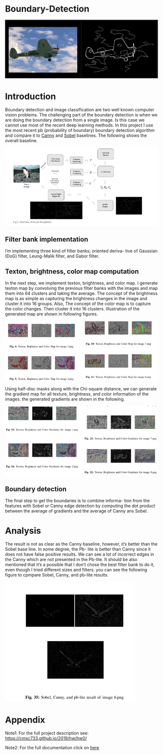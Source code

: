 # Boundary-Detection


![Repo List](fig0.png)

# Introduction

Boundary detection and image classification are two well
known computer vision problems. The challenging part of
the boundary detection is when we are doing the boundary
detection from a single image. Is this case we cannot use most
of the recent deep learning methods. In this project I use the most recent
pb (probability of boundary) boundary detection algorithm and compare it to [Canny](https://ieeexplore.ieee.org/document/4767851) and [Sobel](https://en.wikipedia.org/wiki/Sobel_operator) baselines. The following shows the overall baseline.

![Repo List](fig1.png)

## Filter bank implementation
I’m implementing three kind of filter banks; oriented deriva-
tive of Gaussian (DoG) filter, Leung-Malik filter, and Gabor
filter.


## Texton, brightness, color map computation
In the next step, we implement texton, brightness, and color
map. I generate texton map by convolving the previous filter
banks with the images and map them into 64 clusters and
taking the average. The concept of the brightness map is as
simple as capturing the brightness changes in the image and
cluster it into 16 groups. Also, The concept of the color map
is to capture the color changes. Then cluster it into 16 clusters.
Illustration of the generated map are shown in following figures.

![Repo List](fig2.png)

Using half-disc masks along with the Chi-square
distance, we can generate the gradient map for all texture,
brightness, and color information of the images. the generated
gradients are shown in the following.

![Repo List](fig3.png)

## Boundary detection
The final step to get the boundaries is to combine informa-
tion from the features with Sobel or Canny edge detection by
computing the dot product between the average of gradients
and the average of Canny ans Sobel.

# Analysis

The result is not as clear as the Canny baseline, however,
it’s better than the Sobel base line. In some degree, the Pb-
lite is better than Canny since it does not have false positive
results. We can see a lot of incorrect edges in the Canny which
are not presented in the Pb-lite. It should be also mentioned
that it’s a possible that I don’t chose the best filter bank to do
it, even though I tried different sizes and filters. you can see the following
figure to cpmpare Sobel, Canny, and pb-lite results.

![Repo List](fig4.png)


# Appendix

Note1: For the full project description see: https://cmsc733.github.io/2019/hw/hw0/

Note2: For the full documentation click on [here]()

